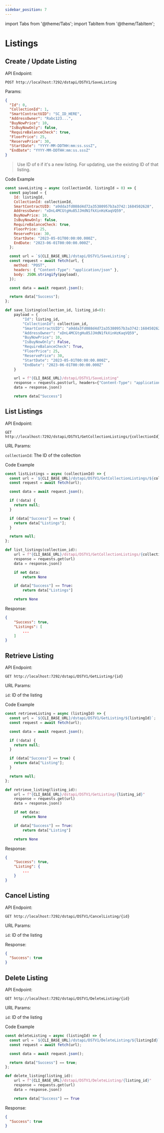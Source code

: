 ```yaml
---
sidebar_position: 7
---
```


import Tabs from '@theme/Tabs';
import TabItem from '@theme/TabItem';

# Listings

## Create / Update Listing

API Endpoint:

```
POST http://localhost:7292/dstapi/DSTV1/SaveListing
```

Params:

```json
{
  "Id": 0,
  "CollectionId": 1,
  "SmartContractUID": "SC_ID_HERE",
  "AddressOwner": "Rabc123...",
  "BuyNowPrice": 10,
  "IsBuyNowOnly": false,
  "RequireBalanceCheck": true,
  "FloorPrice": 25,
  "ReservePrice": 30,
  "StartDate": "YYYY-MM-DDTHH:mm:ss.sssZ",
  "EndDate": "YYYY-MM-DDTHH:mm:ss.sssZ"
}
```

> Use ID of `0` if it's a new listing. For updating, use the existing ID of that listing.

Code Example

<Tabs>
<TabItem value="js" label="NodeJS">

```js
const saveListing = async (collectionId, listingId = 0) => {
  const payload = {
    Id: listingId,
    CollectionId: collectionId,
    SmartContractUID: "a9dda3fd088d4d72a35380957b3a3742:1684502628",
    AddressOwner: "xDnL4MCGtgHu85JJHdN1fkXinHzKaqVQ59",
    BuyNowPrice: 10,
    IsBuyNowOnly: false,
    RequireBalanceCheck: true,
    FloorPrice: 25,
    ReservePrice: 30,
    StartDate: "2023-05-01T00:00:00.000Z",
    EndDate: "2023-06-01T00:00:00.000Z",
  };

  const url = `${CLI_BASE_URL}/dstapi/DSTV1/SaveListing`;
  const request = await fetch(url, {
    method: "POST",
    headers: { "Content-Type": "application/json" },
    body: JSON.stringify(payload),
  });

  const data = await request.json();

  return data["Success"];
};
```

</TabItem>

<TabItem value="py" label="Python">

```python
def save_listing(collection_id, listing_id=0):
    payload = {
        "Id": listing_id,
        "CollectionId": collection_id,
        "SmartContractUID": "a9dda3fd088d4d72a35380957b3a3742:1684502628",
        "AddressOwner": "xDnL4MCGtgHu85JJHdN1fkXinHzKaqVQ59",
        "BuyNowPrice": 10,
        "IsBuyNowOnly": False,
        "RequireBalanceCheck": True,
        "FloorPrice": 25,
        "ReservePrice": 30,
        "StartDate": "2023-05-01T00:00:00.000Z",
        "EndDate": "2023-06-01T00:00:00.000Z"
    }

    url = f"{CLI_BASE_URL}/dstapi/DSTV1/SaveListing"
    response = requests.post(url, headers={"Content-Type": "application/json"}, json=payload)
    data = response.json()

    return data["Success"]

```

</TabItem>
</Tabs>

## List Listings

API Endpoint:

```
GET http://localhost:7292/dstapi/DSTV1/GetCollectionListings/{collectionId}
```

URL Params:

`collectionId`: The ID of the collection

Code Example

<Tabs>
<TabItem value="js" label="NodeJS">

```js
const listListings = async (collectionId) => {
  const url = `${CLI_BASE_URL}/dstapi/DSTV1/GetCollectionListings/${collectionId}`;
  const request = await fetch(url);

  const data = await request.json();

  if (!data) {
    return null;
  }

  if (data["Success"] == true) {
    return data["Listings"];
  }

  return null;
};
```

</TabItem>

<TabItem value="py" label="Python">

```python
def list_listings(collection_id):
    url = f"{CLI_BASE_URL}/dstapi/DSTV1/GetCollectionListings/{collection_id}"
    response = requests.get(url)
    data = response.json()

    if not data:
        return None

    if data["Success"] == True:
        return data["Listings"]

    return None

```

</TabItem>
</Tabs>

Response:

```json
{
    "Success": true,
    "Listings": [
        ...
    ]
}
```

## Retrieve Listing

API Endpoint:

```
GET http://localhost:7292/dstapi/DSTV1/GetListing/{id}
```

URL Params:

`id`: ID of the listing

Code Example

<Tabs>
<TabItem value="js" label="NodeJS">

```js
const retrieveListing = async (listingId) => {
  const url = `${CLI_BASE_URL}/dstapi/DSTV1/GetListing/${listingId}`;
  const request = await fetch(url);

  const data = await request.json();

  if (!data) {
    return null;
  }

  if (data["Success"] == true) {
    return data["Listing"];
  }

  return null;
};
```

</TabItem>

<TabItem value="py" label="Python">

```python
def retrieve_listing(listing_id):
    url = f"{CLI_BASE_URL}/dstapi/DSTV1/GetListing/{listing_id}"
    response = requests.get(url)
    data = response.json()

    if not data:
        return None

    if data["Success"] == True:
        return data["Listing"]

    return None

```

</TabItem>
</Tabs>

Response:

```json
{
    "Success": true,
    "Listing": {
        ...
    }
}
```

## Cancel Listing

API Endpoint:

```
GET http://localhost:7292/dstapi/DSTV1/CancelListing/{id}
```

URL Params:

`id`: ID of the listing

Response:

```json
{
  "Success": true
}
```

## Delete Listing

API Endpoint:

```
GET http://localhost:7292/dstapi/DSTV1/DeleteListing/{id}
```

URL Params:

`id`: ID of the listing

Code Example

<Tabs>
<TabItem value="js" label="NodeJS">

```js
const deleteListing = async (listingId) => {
  const url = `${CLI_BASE_URL}/dstapi/DSTV1/DeleteListing/${listingId}`;
  const request = await fetch(url);

  const data = await request.json();

  return data["Success"] == true;
};
```

</TabItem>

<TabItem value="py" label="Python">

```python
def delete_listing(listing_id):
    url = f"{CLI_BASE_URL}/dstapi/DSTV1/DeleteListing/{listing_id}"
    response = requests.get(url)
    data = response.json()

    return data["Success"] == True

```

</TabItem>
</Tabs>

Response:

```json
{
  "Success": true
}
```
